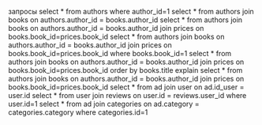 запросы
select * from authors where author_id=1
select * from authors join books on authors.author_id = books.author_id
select * from authors join books on authors.author_id = books.author_id join prices on books.book_id=prices.book_id
select * from authors join books on authors.author_id = books.author_id join prices on books.book_id=prices.book_id where books.book_id=1
select * from authors join books on authors.author_id = books.author_id join prices on books.book_id=prices.book_id order by books.title
explain select * from authors join books on authors.author_id = books.author_id join prices on books.book_id=prices.book_id
select * from ad join user on ad.id_user = user.id 
select * from user join reviews on user.id = reviews.user_id where user.id=1
select * from ad join categories on ad.category = categories.category where categories.id=1